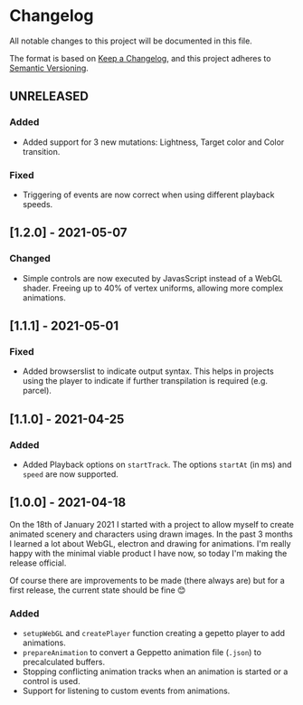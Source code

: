 # Changelog

All notable changes to this project will be documented in this file.

The format is based on [Keep a Changelog](https://keepachangelog.com/en/1.0.0/),
and this project adheres to [Semantic Versioning](https://semver.org/spec/v2.0.0.html).

## UNRELEASED

### Added

- Added support for 3 new mutations: Lightness, Target color and Color transition.

### Fixed

- Triggering of events are now correct when using different playback speeds.

## [1.2.0] - 2021-05-07

### Changed

- Simple controls are now executed by JavasScript instead of a WebGL shader. Freeing up to 40% of vertex uniforms, allowing more complex animations.

## [1.1.1] - 2021-05-01

### Fixed

- Added browserslist to indicate output syntax. This helps in projects using the player to indicate if further transpilation is required (e.g. parcel).

## [1.1.0] - 2021-04-25

### Added

- Added Playback options on `startTrack`. The options `startAt` (in ms) and `speed` are now supported.

## [1.0.0] - 2021-04-18

On the 18th of January 2021 I started with a project to allow myself to create animated scenery and characters using drawn images. In the past 3 months I learned a lot about WebGL, electron and drawing for animations. I'm really happy with the minimal viable product I have now, so today I'm making the release official.

Of course there are improvements to be made (there always are) but for a first release, the current state should be fine 😊

### Added

- `setupWebGL` and `createPlayer` function creating a gepetto player to add animations.
- `prepareAnimation` to convert a Geppetto animation file (`.json`) to precalculated buffers.
- Stopping conflicting animation tracks when an animation is started or a control is used.
- Support for listening to custom events from animations.
